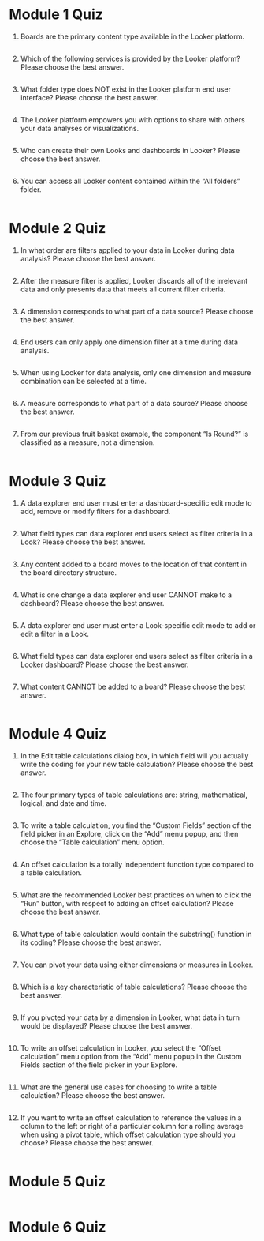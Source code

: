 # Module 1 Quiz

1. Boards are the primary content type available in the Looker platform. 
```bash

```

2. Which of the following services is provided by the Looker platform? Please choose the best answer.
```bash

```

3. What folder type does NOT exist in the Looker platform end user interface? Please choose the best answer.
```bash

```

4. The Looker platform empowers you with options to share with others your data analyses or visualizations.
```bash

```

5. Who can create their own Looks and dashboards in Looker? Please choose the best answer.
```bash

```

6. You can access all Looker content contained within the “All folders” folder.
```bash

```

# Module 2 Quiz

1. In what order are filters applied to your data in Looker during data analysis? Please choose the best answer.
```bash

```

2. After the measure filter is applied, Looker discards all of the irrelevant data and only presents data that meets all current filter criteria.
```bash

```

3. A dimension corresponds to what part of a data source? Please choose the best answer.
```bash

```

4. End users can only apply one dimension filter at a time during data analysis.
```bash

```

5. When using Looker for data analysis, only one dimension and measure combination can be selected at a time.
```bash

```

6. A measure corresponds to what part of a data source? Please choose the best answer.
```bash

```

7. From our previous fruit basket example, the component “Is Round?” is classified as a measure, not a dimension.
```bash

```

# Module 3 Quiz

1. A data explorer end user must enter a dashboard-specific edit mode to add, remove or modify filters for a dashboard.
```bash

```

2. What field types can data explorer end users select as filter criteria in a Look? Please choose the best answer.
```bash

```

3. Any content added to a board moves to the location of that content in the board directory structure.
```bash

```

4. What is one change a data explorer end user CANNOT make to a dashboard? Please choose the best answer.
```bash

```

5. A data explorer end user must enter a Look-specific edit mode to add or edit a filter in a Look.
```bash

```

6. What field types can data explorer end users select as filter criteria in a Looker dashboard? Please choose the best answer.
```bash

```

7. What content CANNOT be added to a board? Please choose the best answer.
```bash

```

# Module 4 Quiz

1. In the Edit table calculations dialog box, in which field will you actually write the coding for your new table calculation? Please choose the best answer.
```bash

```

2. The four primary types of table calculations are: string, mathematical, logical, and date and time.
```bash

```

3. To write a table calculation, you find the “Custom Fields” section of the field picker in an Explore, click on the “Add” menu popup, and then choose the “Table calculation” menu option.
```bash

```

4. An offset calculation is a totally independent function type compared to a table calculation.
```bash

```

5. What are the recommended Looker best practices on when to click the “Run” button, with respect to adding an offset calculation? Please choose the best answer.
```bash

```

6. What type of table calculation would contain the substring() function in its coding? Please choose the best answer.
```bash

```

7. You can pivot your data using either dimensions or measures in Looker.
```bash

```

8. Which is a key characteristic of table calculations? Please choose the best answer.
```bash

```

9. If you pivoted your data by a dimension in Looker, what data in turn would be displayed? Please choose the best answer.
```bash

```

10. To write an offset calculation in Looker, you select the “Offset calculation” menu option from the “Add” menu popup in the Custom Fields section of the field picker in your Explore.
```bash

```

11. What are the general use cases for choosing to write a table calculation? Please choose the best answer.
```bash

```

12. If you want to write an offset calculation to reference the values in a column to the left or right of a particular column for a rolling average when using a pivot table, which offset calculation type should you choose? Please choose the best answer.
```bash

```

# Module 5 Quiz
```bash

```
# Module 6 Quiz
```bash

```